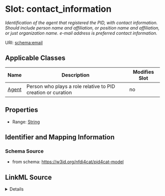# Slot: contact_information


_Identification of the agent that registered the PID, with contact information. Should include person name and affiliation, or position name and affiliation, or just organization name. e-mail address is preferred contact information._



URI: [schema:email](http://schema.org/email)



<!-- no inheritance hierarchy -->




## Applicable Classes

| Name | Description | Modifies Slot |
| --- | --- | --- |
[Agent](Agent.md) | Person who plays a role relative to PID creation or curation |  no  |







## Properties

* Range: [String](String.md)





## Identifier and Mapping Information







### Schema Source


* from schema: https://w3id.org/nfdi4cat/pid4cat-model




## LinkML Source

<details>
```yaml
name: contact_information
description: Identification of the agent that registered the PID, with contact information.
  Should include person name and affiliation, or position name and affiliation, or
  just organization name. e-mail address is preferred contact information.
from_schema: https://w3id.org/nfdi4cat/pid4cat-model
rank: 1000
slot_uri: schema:email
alias: contact_information
domain_of:
- Agent
range: string

```
</details>